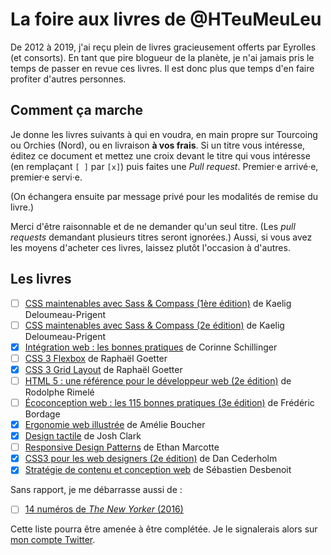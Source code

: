 # La foire aux livres de @HTeuMeuLeu

De 2012 à 2019, j'ai reçu plein de livres gracieusement offerts par Eyrolles (et consorts). En tant que pire blogueur de la planète, je n'ai jamais pris le temps de passer en revue ces livres. Il est donc plus que temps d'en faire profiter d'autres personnes.

## Comment ça marche

Je donne les livres suivants à qui en voudra, en main propre sur Tourcoing ou Orchies (Nord), ou en livraison **à vos frais**. Si un titre vous intéresse, éditez ce document et mettez une croix devant le titre qui vous intéresse (en remplaçant `[ ]` par `[x]`) puis faites une _Pull request_. Premier·e arrivé·e, premier·e servi·e.

(On échangera ensuite par message privé pour les modalités de remise du livre.)

Merci d'être raisonnable et de ne demander qu'un seul titre. (Les _pull requests_ demandant plusieurs titres seront ignorées.) Aussi, si vous avez les moyens d'acheter ces livres, laissez plutôt l'occasion à d'autres.


## Les livres

- [ ] [CSS maintenables avec Sass & Compass (1ère édition)](https://www.eyrolles.com/Informatique/Livre/css-maintenables-avec-sass-et-compass-9782212136401/) de Kaelig Deloumeau-Prigent
- [ ] [CSS maintenables avec Sass & Compass (2e édition)](https://www.eyrolles.com/Informatique/Livre/css-maintenables-avec-sass-et-compass-9782212136401/) de Kaelig Deloumeau-Prigent
- [x] [Intégration web : les bonnes pratiques](https://www.eyrolles.com/Informatique/Livre/integration-web-les-bonnes-pratiques-9782212133707/) de Corinne Schillinger
- [ ] [CSS 3 Flexbox](https://www.eyrolles.com/Informatique/Livre/css-3-flexbox-9782212143638/) de Raphaël Goetter
- [x] [CSS 3 Grid Layout](https://www.eyrolles.com/Informatique/Livre/css-3-grid-layout-9782212676839/) de Raphaël Goetter
- [ ] [HTML 5 : une référence pour le développeur web (2e édition)](https://www.eyrolles.com/Informatique/Livre/html-5-9782212143652/) de Rodolphe Rimelé
- [ ] [Écoconception web : les 115 bonnes pratiques (3e édition)](https://www.eyrolles.com/Informatique/Livre/ecoconception-web-les-115-bonnes-pratiques-9782212678062/) de Frédéric Bordage
- [x] [Ergonomie web illustrée](https://www.eyrolles.com/Informatique/Livre/ergonomie-web-illustree-9782212126952/) de Amélie Boucher
- [x] [Design tactile](https://www.eyrolles.com/Informatique/Livre/design-tactile-9782212143911/) de Josh Clark
- [ ] [Responsive Design Patterns](https://www.eyrolles.com/Informatique/Livre/responsive-design-patterns-9782212117660/) de Ethan Marcotte
- [x] [CSS3 pour les web designers (2e édition)](https://www.eyrolles.com/Informatique/Livre/css3-pour-les-web-designers-9782212117653/) de Dan Cederholm
- [x] [Stratégie de contenu et conception web](https://www.editions-eni.fr/livre/strategie-de-contenu-et-conception-web-les-etapes-a-suivre-pour-bien-demarrer-9782746080331) de Sébastien Desbenoit

Sans rapport, je me débarrasse aussi de :

- [ ] [14 numéros de _The New Yorker_ (2016)](https://i.imgur.com/Yg8wjen.jpg)

Cette liste pourra être amenée à être complétée. Je le signalerais alors sur [mon compte Twitter](https://www.twitter.com/HTeuMeuLeu).
